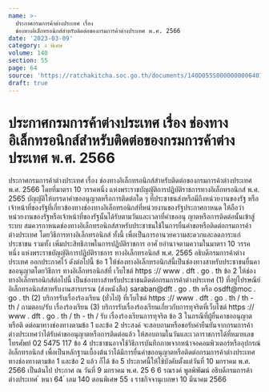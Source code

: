 ```yaml
---
name: >-
  ประกาศกรมการค้าต่างประเทศ เรื่อง
  ช่องทางอิเล็กทรอนิกส์สำหรับติดต่อของกรมการค้าต่างประเทศ พ.ศ. 2566
date: '2023-03-09'
category: ง พิเศษ
volume: 140
section: 55
page: 64
source: 'https://ratchakitcha.soc.go.th/documents/140D055S0000000006401.pdf'
draft: true
---
```


# ประกาศกรมการค้าต่างประเทศ เรื่อง ช่องทางอิเล็กทรอนิกส์สำหรับติดต่อของกรมการค้าต่างประเทศ พ.ศ. 2566

ประกาศกรมการค้าต่างประเทศ เรื่อง ช่องทางอิเล็กทรอนิกส์สำหรับติดต่อของกรมการค้าต่างประเทศ พ.ศ. 2566 โดยที่มาตรา 10 วรรคหนึ่ง แห่งพระราชบัญญัติการปฏิบัติราชการทางอิเล็กทรอนิกส์ พ.ศ. 2565 บัญญัติให้บรรดาคำขออนุญาตหรือการติดต่อใด ๆ ที่ประชาชนส่งหรือมีถึงหน่วยงานของรัฐ หรือเจ้าหน้าที่ของรัฐที่เกี่ยวข้องทางช่องทางอิเล็กทรอนิกส์ที่หน่วยงานของรัฐประกาศกาหนด ให้ถือว่า หน่วยงานของรัฐหรือเจ้าหน้าที่ของรัฐนั้นได้รับตามวันและเวลาที่คำขออนุ ญาตหรือการติดต่อนั้นเข้าสู่ระบบ สมควรกาหนดช่องทางอิเล็กทรอนิกส์สาหรับประชาชนใช้ในการยื่นคำขอหรือติดต่อกรมการค้าต่างประเทศ โดยวิธีการทางอิเล็กทรอนิกส์ ทั้งนี้ เพื่อเป็นการอานวยความสะดวกและลดภาระแก่ประชาชน รวมทั้ง เพิ่มประสิทธิภาพในการปฏิบัติราชการ อาศั ยอำนาจตามความในมาตรา 10 วรรคหนึ่ง แห่งพระราชบัญญัติการปฏิบัติราชการ ทางอิเล็กทรอนิกส์ พ.ศ. 2565 อธิบดีกรมการค้าต่างประเทศ ออกประกาศไว้ ดังต่อไปนี้ ข้อ 1 ให้ช่องทางอิเล็กทรอนิกส์นี้เป็นช่องทางสาหรับประชาชนยื่นคาขออนุญาตโดยวิธีการ ทางอิเล็กทรอนิกส์ที่ เว็บไซต์ https :// www . dft . go . th ข้อ 2 ให้ช่องทางอิเล็กทรอนิกส์ต่อไปนี้ เป็นช่องทางสำหรับประชาชนติดต่อกรมการค้าต่างประเทศ (1) ที่อยู่ไปรษณีย์อิเล็กทรอนิกส์สาหรับงานสารบรรณ (ส่งหนังสือ) saraban@dft . go . th หรือ osdft@moc . go . th (2) บริการรับเรื่องร้องเรียน (ทั่วไป) ที่เว็บไซต์ https :// www . dft . go . th / th - th / ถามตอบ/รับ เรื่องร้องเรียน (3) บริการรับเรื่องร้องเรียนเกี่ยวกับการทุจริตที่เว็บไซต์ https :// www . dft . go . th / th - th / รับ เรื่องร้องเรียนการทุจริต ข้อ 3 ในกรณีที่ผู้ยื่นคาขออนุญาตหรือติ ดต่อมาทางช่องทางตามข้อ 1 และข้อ 2 ประสงค์ จะสอบถามหรือขอรับคำยืนยันจากกรมการค้าต่างประเทศว่าได้รับคำขออนุญาตหรือการติดต่อแล้ว ให้สอบถามในวันและเวลาราชการได้ที่หมายเลขโทรศัพท์ 02 5475 117 ข้อ 4 ประชาชนอาจใช้วิธีการบันทึกภาพจากหน้าจอคอมพิวเตอร์หรืออุปกรณ์อิเล็กทรอนิกส์ เพื่อเป็นหลักฐานเบื้องต้นว่าได้มีการยื่นคำขออนุญาตหรือติดต่อกรมการค้าต่างประเทศทางช่องทางตามข้อ 1 และข้อ 2 แล้ว ก็ได้ ข้อ 5 ประกาศนี้ให้ใช้บังคับตั้งแต่วันที่ 10 มกราคม พ.ศ. 2566 เป็นต้นไป ประกาศ ณ วันที่ 9 มกราคม พ.ศ. 25 6 6 รณรงค์ พูลพิพัฒน์ อธิบดีกรมการค้าต่างประเทศ ้ หนา 64 ่ เลม 140 ตอนพิเศษ 55 ง ราชกิจจานุเบกษา 10 มีนาคม 2566
